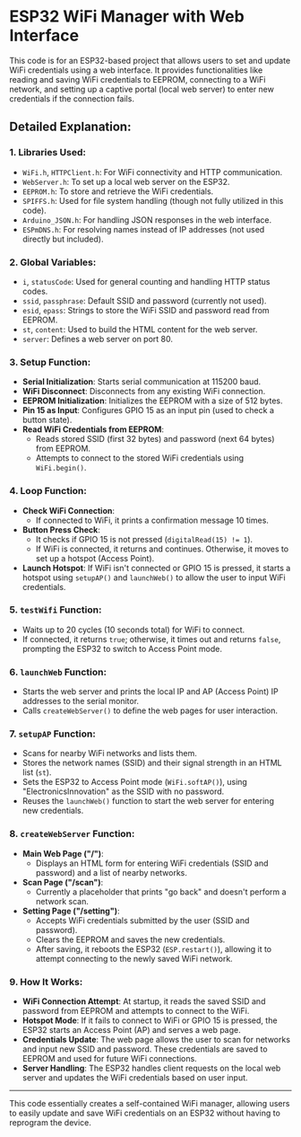 # ESP32 WiFi Manager with Web Interface

This code is for an ESP32-based project that allows users to set and update WiFi credentials using a web interface. It provides functionalities like reading and saving WiFi credentials to EEPROM, connecting to a WiFi network, and setting up a captive portal (local web server) to enter new credentials if the connection fails.

## Detailed Explanation:

### 1. Libraries Used:
- `WiFi.h`, `HTTPClient.h`: For WiFi connectivity and HTTP communication.
- `WebServer.h`: To set up a local web server on the ESP32.
- `EEPROM.h`: To store and retrieve the WiFi credentials.
- `SPIFFS.h`: Used for file system handling (though not fully utilized in this code).
- `Arduino_JSON.h`: For handling JSON responses in the web interface.
- `ESPmDNS.h`: For resolving names instead of IP addresses (not used directly but included).

### 2. Global Variables:
- `i`, `statusCode`: Used for general counting and handling HTTP status codes.
- `ssid`, `passphrase`: Default SSID and password (currently not used).
- `esid`, `epass`: Strings to store the WiFi SSID and password read from EEPROM.
- `st`, `content`: Used to build the HTML content for the web server.
- `server`: Defines a web server on port 80.

### 3. Setup Function:
- **Serial Initialization**: Starts serial communication at 115200 baud.
- **WiFi Disconnect**: Disconnects from any existing WiFi connection.
- **EEPROM Initialization**: Initializes the EEPROM with a size of 512 bytes.
- **Pin 15 as Input**: Configures GPIO 15 as an input pin (used to check a button state).
- **Read WiFi Credentials from EEPROM**:
  - Reads stored SSID (first 32 bytes) and password (next 64 bytes) from EEPROM.
  - Attempts to connect to the stored WiFi credentials using `WiFi.begin()`.

### 4. Loop Function:
- **Check WiFi Connection**:
  - If connected to WiFi, it prints a confirmation message 10 times.
- **Button Press Check**:
  - It checks if GPIO 15 is not pressed (`digitalRead(15) != 1`).
  - If WiFi is connected, it returns and continues. Otherwise, it moves to set up a hotspot (Access Point).
- **Launch Hotspot**: If WiFi isn't connected or GPIO 15 is pressed, it starts a hotspot using `setupAP()` and `launchWeb()` to allow the user to input WiFi credentials.

### 5. `testWifi` Function:
- Waits up to 20 cycles (10 seconds total) for WiFi to connect.
- If connected, it returns `true`; otherwise, it times out and returns `false`, prompting the ESP32 to switch to Access Point mode.

### 6. `launchWeb` Function:
- Starts the web server and prints the local IP and AP (Access Point) IP addresses to the serial monitor.
- Calls `createWebServer()` to define the web pages for user interaction.

### 7. `setupAP` Function:
- Scans for nearby WiFi networks and lists them.
- Stores the network names (SSID) and their signal strength in an HTML list (`st`).
- Sets the ESP32 to Access Point mode (`WiFi.softAP()`), using "ElectronicsInnovation" as the SSID with no password.
- Reuses the `launchWeb()` function to start the web server for entering new credentials.

### 8. `createWebServer` Function:
- **Main Web Page ("/")**:
  - Displays an HTML form for entering WiFi credentials (SSID and password) and a list of nearby networks.
- **Scan Page ("/scan")**:
  - Currently a placeholder that prints "go back" and doesn't perform a network scan.
- **Setting Page ("/setting")**:
  - Accepts WiFi credentials submitted by the user (SSID and password).
  - Clears the EEPROM and saves the new credentials.
  - After saving, it reboots the ESP32 (`ESP.restart()`), allowing it to attempt connecting to the newly saved WiFi network.

### 9. How It Works:
- **WiFi Connection Attempt**: At startup, it reads the saved SSID and password from EEPROM and attempts to connect to the WiFi.
- **Hotspot Mode**: If it fails to connect to WiFi or GPIO 15 is pressed, the ESP32 starts an Access Point (AP) and serves a web page.
- **Credentials Update**: The web page allows the user to scan for networks and input new SSID and password. These credentials are saved to EEPROM and used for future WiFi connections.
- **Server Handling**: The ESP32 handles client requests on the local web server and updates the WiFi credentials based on user input.

---

This code essentially creates a self-contained WiFi manager, allowing users to easily update and save WiFi credentials on an ESP32 without having to reprogram the device.

